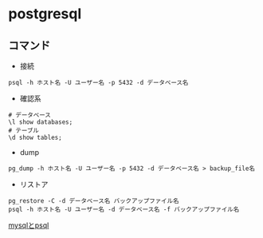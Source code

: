 # postgresql

## コマンド

* 接続

```psql
psql -h ホスト名 -U ユーザー名 -p 5432 -d データベース名
```
* 確認系

```psql
# データベース
\l show databases;
# テーブル
\d show tables;
```

* dump

```psql
pg_dump -h ホスト名 -U ユーザー名 -p 5432 -d データベース名 > backup_file名
```
* リストア

```psql
pg_restore -C -d データベース名 バックアップファイル名
psql -h ホスト名 -U ユーザー名 -d データベース名 -f バックアップファイル名
```

[mysqlとpsql](https://qiita.com/aosho235/items/c657e2fcd15fa0647471)

